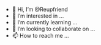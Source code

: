 - 👋 Hi, I’m @Reupfriend
- 👀 I’m interested
 in ...
- 🌱 I’m currently learning ...
- 💞️ I’m looking to collaborate on ...
- 📫 How to reach me ...

<!---
Reupfriend/Reupfriend is a ✨ special ✨ repository because its `README.md` (this file) appears on your GitHub profile.
You can click the Preview link to take a look at your changes.
--->
